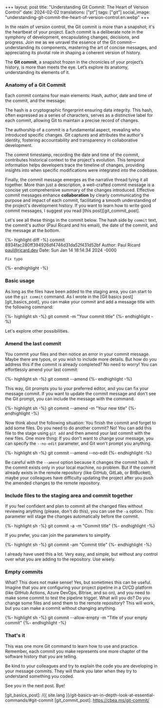 +++
layout: post
title:  "Understanding Git Commit: The Heart of Version Control"
date:   2024-02-02
translations: ["pt"]
tags: ["git"]
social_image: "understanding-git-commit-the-heart-of-version-control.en.webp"
+++

<p class="intro"><span class="dropcap">I</span>n the realm of version control, the Git commit is more than a snapshot; it's the heartbeat of your project. Each commit is a deliberate note in the symphony of development, encapsulating changes, decisions, and progress. Join me as we unravel the essence of the Git commit—understanding its components, mastering the art of concise messages, and appreciating its pivotal role in shaping a coherent version of history.</p>

The **Git commit**, a snapshot frozen in the chronicles of your project’s history, is more than meets the eye. Let’s explore its anatomy, understanding its elements of it.

### Anatomy of a Git Commit
Each commit contains four main elements: Hash, author, date and time of the commit, and the message.

The hash is a cryptographic fingerprint ensuring data integrity. This hash, often expressed as a series of characters, serves as a distinctive label for each commit, allowing Git to maintain a precise record of changes.

The authorship of a commit is a fundamental aspect, revealing who introduced specific changes. Git captures and attributes the author's identity, fostering accountability and transparency in collaborative development.

The commit timestamp, recording the date and time of the commit, contributes historical context to the project's evolution. This temporal information helps developers trace the timeline of changes, providing insights into when specific modifications were integrated into the codebase.

Finally, the commit message emerges as the narrative thread tying it all together. More than just a description, a well-crafted commit message is a concise yet comprehensive summary of the changes introduced. Effective commit messages enhance **collaboration** by clearly communicating the purpose and impact of each commit, facilitating a smooth understanding of the project's development history. If you want to learn how to write good commit messages, I suggest you read [this post][git_commit_post].

Let's see all these things in the commit below. The hash side by `commit` text, the commit's author (Paul Ricard and his email), the date of the commit, and the message at the bottom.

{%- highlight diff -%}
commit 8934fac280ff394926df4746d31da52f431d52bf
Author: Paul Ricard <paul@ricard.dev>
Date:   Sun Jan 14 18:14:34 2024 -0000

    Fix typo

{%- endhighlight -%}

### Basic usage
As long as the files have been added to the staging area, you can start to use the `git commit` command. As I wrote in the [Git basics post][git_basics_post], you can make your commit and add a message title with the following command:

{%- highlight sh -%}
git commit -m "Your commit title"
{%- endhighlight -%}

Let's explore other possibilities.

### Amend the last commit
You commit your files and then notice an error in your commit message. Maybe there are typos, or you wish to include more details. But how do you address this if the commit is already completed? No need to worry! You can effortlessly amend your last commit:

{%- highlight sh -%}
git commit --amend
{%- endhighlight -%}

This way, Git prompts you to your preferred editor, and you can fix your message commit. If you want to update the commit message and don't see the Git prompt, you can include the message with the command.

{%- highlight sh -%}
git commit --amend -m "Your new title"
{%- endhighlight -%}

Now think about the following situation: You finish the commit and forget to add some files. Do you need to do another commit? No! You can add this file to the stage using `git add` and then amend your last commit with the new files. One more thing: If you don't want to change your message, you can specify the `--no-edit` parameter, and Git won't prompt you anything.

{%- highlight sh -%}
git commit --amend --no-edit
{%- endhighlight -%}

Be careful with the `--amend` option because it changes the commit hash. If the commit exists only in your local machine, no problem. But if the commit already exists in the remote repository (like GitHub, GitLab, or BitBucket), maybe your colleagues have difficulty updating the project after you push the amended changes to the remote repository.

### Include files to the staging area and commit together
If you feel confident and plan to commit all the changed files without reviewing anything (please, don't do this), you can use the `-a` option. This parameter will stage the changes automatically before the commit.

{%- highlight sh -%}
git commit -a -m "Commit title"
{%- endhighlight -%}

If you prefer, you can join the parameters to simplify.

{%- highlight sh -%}
git commit -am "Commit title"
{%- endhighlight -%}

I already have used this a lot. Very easy, and simple, but without any control over what you are adding to the repository. Use wisely.

### Empty commits
What? This does not make sense! Yes, but sometimes this can be useful. Imagine that you are configuring your project pipeline in a CI/CD platform (like GitHub Actions, Azure DevOps, Bitrise, and so on), and you need to make some commit to test the pipeline trigger. What will you do? Do you change some files and send them to the remote repository? This will work, but you can make a commit without changing anything.

{%- highlight sh -%}
git commit --allow-empty -m "Title of your empty commit"
{%- endhighlight -%}

### That's it
This was one more Git command to learn how to use and practice. Remember, each commit you make represents one more chapter of the software history that you are telling. 

Be kind to your colleagues and try to explain the code you are developing in your message commits. They will thank you later when they try to understand something you coded.

See you in the next post. Bye!

[git_basics_post]: /{{ site.lang }}/git-basics-an-in-depth-look-at-essential-commands/#git-commit
[git_commit_post]:  https://cbea.ms/git-commit/